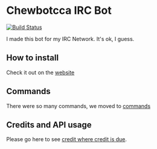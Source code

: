 # Chewbotcca IRC Bot

[![Build Status](https://travis-ci.org/Chewbotcca/IRC.svg?branch=master)](https://travis-ci.org/Chewbotcca/IRC)

I made this bot for my IRC Network. It's ok, I guess.

## How to install

Check it out on the [website](http://chewbotcca.github.io/IRC)

## Commands

There were so many commands, we moved to [commands](http://chewbotcca.github.io/IRC/commands)

## Credits and API usage

Please go here to see [credit where credit is due](http://chewbotcca.github.io/IRC/credits).
